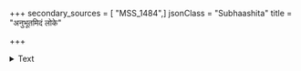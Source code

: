 +++
secondary_sources = [ "MSS_1484",]
jsonClass = "Subhaashita"
title = "अनुभूतमिदं लोके"

+++

<details><summary>Text</summary>

अनुभूतमिदं लोके यद्बध्वा बलवत्तरैः।  
ईश्वरैर्दुर्बलः कृष्यः क्रतौ पशुरिवाबलः॥
</details>
